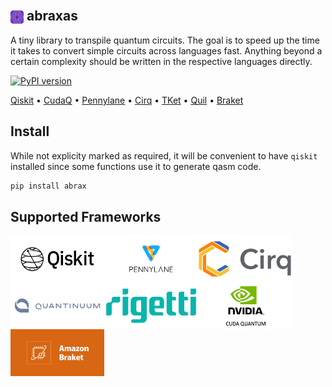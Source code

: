 ## <img src="./assets/favicon.svg" style="height:1em;position:relative;top:0.2em;" /> abraxas
A tiny library to transpile quantum circuits. The goal is to speed up the time it takes to convert simple circuits across languages fast. Anything beyond a certain complexity should be written in the respective languages directly.

[![PyPI version](https://badge.fury.io/py/abrax.svg)](https://badge.fury.io/py/abrax)

[Qiskit](https://qiskit.org/)
&bullet; [CudaQ](https://nvidia.github.io/cuda-quantum/latest/install.html)
&bullet; [Pennylane](https://docs.pennylane.ai/en/stable/code/qml.html)
&bullet; [Cirq](https://quantumai.google/cirq)
&bullet; [TKet](https://tket.quantinuum.com/)
&bullet; [Quil](https://pyquil.readthedocs.io/en/stable/)
&bullet; [Braket](https://aws.amazon.com/braket/)


## Install
While not explicity marked as required, it will be convenient to have `qiskit` installed since some functions use it to generate qasm code.

```py
pip install abrax
```

## Supported Frameworks

<div style="display:flex;flex-wrap:wrap">
  <img src="./assets/qiskit.jpg" width="150" height="75" />
  <img src="./assets/penny.jpg" width="150" height="75" />
  <img src="./assets/cirq.jpg" width="150" height="75" />
  <img src="./assets/tket.jpg" width="150" height="75" />
  <img src="./assets/rigetti.jpg" width="150" height="75" />
  <img src="./assets/cudaq.jpg" width="150" height="75" />
  <img src="./assets/braket.jpg" width="150" height="75" />
</div>